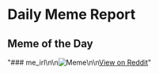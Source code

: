 # Daily Meme Report

## Meme of the Day
"### me_irl\n\n![Meme](https://i.redd.it/b609qa7ihpsd1.png)\n\n[View on Reddit](https://redd.it/1fvuv3c)"
